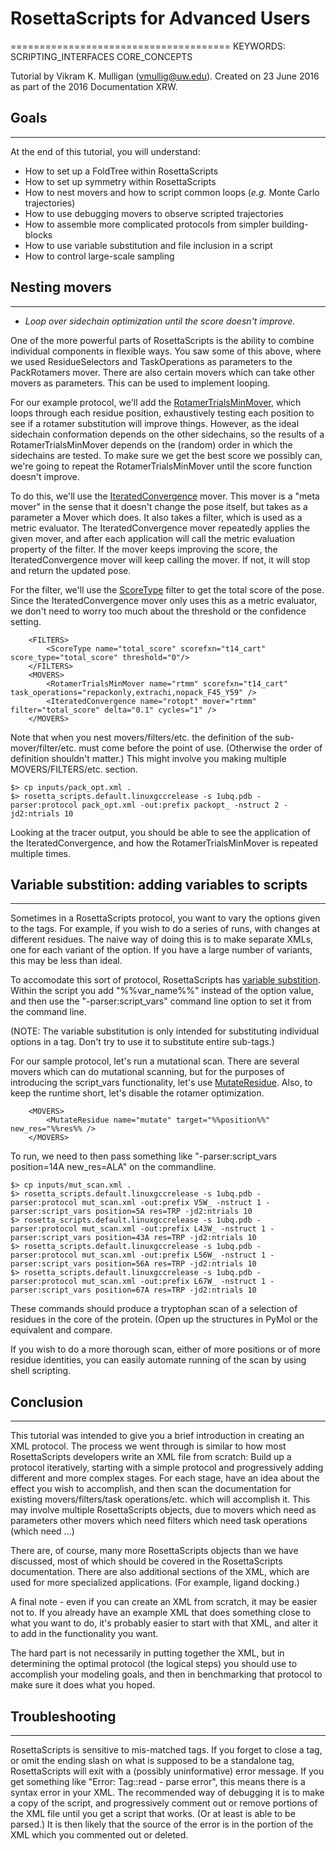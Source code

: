 # RosettaScripts for Advanced Users
======================================
KEYWORDS: SCRIPTING_INTERFACES CORE_CONCEPTS

Tutorial by Vikram K. Mulligan (vmullig@uw.edu).  Created on 23 June 2016 as part of the 2016 Documentation XRW.

## Goals
--------
At the end of this tutorial, you will understand:
- How to set up a FoldTree within RosettaScripts
- How to set up symmetry within RosettaScripts
- How to nest movers and how to script common loops (*e.g.* Monte Carlo trajectories)
- How to use debugging movers to observe scripted trajectories
- How to assemble more complicated protocols from simpler building-blocks
- How to use variable substitution and file inclusion in a script
- How to control large-scale sampling

## Nesting movers
--------------

* *Loop over sidechain optimization until the score doesn't improve.*

One of the more powerful parts of RosettaScripts is the ability to combine individual components in flexible ways. You saw some of this above, where we used ResidueSelectors and TaskOperations as parameters to the PackRotamers mover. There are also certain movers which can take other movers as parameters. This can be used to implement looping.

For our example protocol, we'll add the [RotamerTrialsMinMover](https://www.rosettacommons.org/docs/latest/scripting_documentation/RosettaScripts/Movers/movers_pages/RotamerTrialsMinMover), which loops through each residue position, exhaustively testing each position to see if a rotamer substitution will improve things. However, as the ideal sidechain conformation depends on the other sidechains, so the results of a RotamerTrialsMinMover depends on the (random) order in which the sidechains are tested. To make sure we get the best score we possibly can, we're going to repeat the RotamerTrialsMinMover until the score function doesn't improve. 

To do this, we'll use the [IteratedConvergence](https://www.rosettacommons.org/docs/latest/scripting_documentation/RosettaScripts/Movers/movers_pages/IteratedConvergenceMover) mover. This mover is a "meta mover" in the sense that it doesn't change the pose itself, but takes as a parameter a Mover which does. It also takes a filter, which is used as a metric evaluator. The IteratedConvergence mover repeatedly applies the given mover, and after each application will call the metric evaluation property of the filter. If the mover keeps improving the score, the IteratedConvergence mover will keep calling the mover. If not, it will stop and return the updated pose.

For the filter, we'll use the [ScoreType](https://www.rosettacommons.org/docs/latest/scripting_documentation/RosettaScripts/Filters/filter_pages/ScoreTypeFilter) filter to get the total score of the pose. Since the IteratedConvergence mover only uses this as a metric evaluator, we don't need to worry too much about the threshold or the confidence setting.
 
```
    <FILTERS>
        <ScoreType name="total_score" scorefxn="t14_cart" score_type="total_score" threshold="0"/>
    </FILTERS>
    <MOVERS>
        <RotamerTrialsMinMover name="rtmm" scorefxn="t14_cart" task_operations="repackonly,extrachi,nopack_F45_Y59" />
        <IteratedConvergence name="rotopt" mover="rtmm" filter="total_score" delta="0.1" cycles="1" />
    </MOVERS>
```

Note that when you nest movers/filters/etc. the definition of the sub-mover/filter/etc. must come before the point of use. (Otherwise the order of definition shouldn't matter.) This might involve you making multiple MOVERS/FILTERS/etc. section.

	$> cp inputs/pack_opt.xml .
	$> rosetta_scripts.default.linuxgccrelease -s 1ubq.pdb -parser:protocol pack_opt.xml -out:prefix packopt_ -nstruct 2 -jd2:ntrials 10

Looking at the tracer output, you should be able to see the application of the IteratedConvergence, and how the RotamerTrialsMinMover is repeated multiple times.

## Variable substition: adding variables to scripts
------------------------------------------------

Sometimes in a RosettaScripts protocol, you want to vary the options given to the tags. For example, if you wish to do a series of runs, with changes at different residues. The naive way of doing this is to make separate XMLs, one for each variant of the option. If you have a large number of variants, this may be less than ideal.

To accomodate this sort of protocol, RosettaScripts has [variable substition](https://www.rosettacommons.org/docs/latest/scripting_documentation/RosettaScripts/RosettaScripts#options-available-in-the-xml-protocol-file_variable-substitution). Within the script you add "%%var_name%%" instead of the option value, and then use the "-parser:script_vars" command line option to set it from the command line.

(NOTE: The variable substitution is only intended for substituting individual options in a tag. Don't try to use it to substitute entire sub-tags.)

For our sample protocol, let's run a mutational scan. There are several movers which can do mutational scanning, but for the purposes of introducing the script_vars functionality, let's use [MutateResidue](https://www.rosettacommons.org/docs/latest/scripting_documentation/RosettaScripts/Movers/movers_pages/MutateResidueMover). Also, to keep the runtime short, let's disable the rotamer optimization.

```
    <MOVERS>
        <MutateResidue name="mutate" target="%%position%%" new_res="%%res%% />  
    </MOVERS>
```

To run, we need to then pass something like "-parser:script_vars position=14A new_res=ALA" on the commandline.

	$> cp inputs/mut_scan.xml .
	$> rosetta_scripts.default.linuxgccrelease -s 1ubq.pdb -parser:protocol mut_scan.xml -out:prefix V5W_ -nstruct 1 -parser:script_vars position=5A res=TRP -jd2:ntrials 10
	$> rosetta_scripts.default.linuxgccrelease -s 1ubq.pdb -parser:protocol mut_scan.xml -out:prefix L43W_ -nstruct 1 -parser:script_vars position=43A res=TRP -jd2:ntrials 10
	$> rosetta_scripts.default.linuxgccrelease -s 1ubq.pdb -parser:protocol mut_scan.xml -out:prefix L56W_ -nstruct 1 -parser:script_vars position=56A res=TRP -jd2:ntrials 10
	$> rosetta_scripts.default.linuxgccrelease -s 1ubq.pdb -parser:protocol mut_scan.xml -out:prefix L67W_ -nstruct 1 -parser:script_vars position=67A res=TRP -jd2:ntrials 10

These commands should produce a tryptophan scan of a selection of residues in the core of the protein. (Open up the structures in PyMol or the equivalent and compare.

If you wish to do a more thorough scan, either of more positions or of more residue identities, you can easily automate running of the scan by using shell scripting.


## Conclusion
----------

This tutorial was intended to give you a brief introduction in creating an XML protocol. The process we went through is similar to how most RosettaScripts developers write an XML file from scratch: Build up a protocol iteratively, starting with a simple protocol and progressively adding different and more complex stages. For each stage, have an idea about the effect you wish to accomplish, and then scan the documentation for existing movers/filters/task operations/etc. which will accomplish it. This may involve multiple RosettaScripts objects, due to movers which need as parameters other movers which need filters which need task operations (which need ...)

There are, of course, many more RosettaScripts objects than we have discussed, most of which should be covered in the RosettaScripts documentation. There are also additional sections of the XML, which are used for more specialized applications. (For example, ligand docking.) 

A final note - even if you can create an XML from scratch, it may be easier not to. If you already have an example XML that does something close to what you want to do, it's probably easier to start with that XML, and alter it to add in the functionality you want.

The hard part is not necessarily in putting together the XML, but in determining the optimal protocol (the logical steps) you should use to accomplish your modeling goals, and then in benchmarking that protocol to make sure it does what you hoped.

## Troubleshooting
------------------

RosettaScripts is sensitive to mis-matched tags. If you forget to close a tag, or omit the ending slash on what is supposed to be a standalone tag, RosettaScripts will exit with a (possibly uninformative) error message. If you get something like "Error: Tag::read - parse error", this means there is a syntax error in your XML. The recommended way of debugging it is to make a copy of the script, and progressively comment out or remove portions of the XML file until you get a script that works. (Or at least is able to be parsed.) It is then likely that the source of the error is in the portion of the XML which you commented out or deleted.
